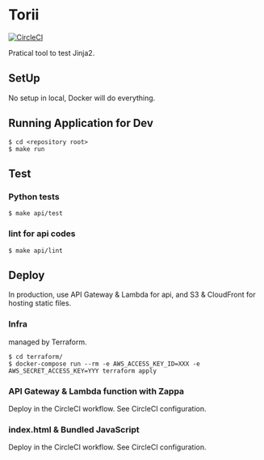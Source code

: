 # Torii
[![CircleCI](https://circleci.com/gh/shirakiya/torii.svg?style=svg)](https://circleci.com/gh/shirakiya/torii)  
  
Pratical tool to test Jinja2.


## SetUp
No setup in local, Docker will do everything.


## Running Application for Dev
```
$ cd <repository root>
$ make run
```


## Test
### Python tests
```
$ make api/test
```

### lint for api codes
```
$ make api/lint
```


## Deploy
In production, use API Gateway & Lambda for api, and S3 & CloudFront for hosting static files.

### Infra
managed by Terraform.

```
$ cd terraform/
$ docker-compose run --rm -e AWS_ACCESS_KEY_ID=XXX -e AWS_SECRET_ACCESS_KEY=YYY terraform apply
```

### API Gateway & Lambda function with Zappa
Deploy in the CircleCI workflow. See CircleCI configuration.

### index.html & Bundled JavaScript
Deploy in the CircleCI workflow. See CircleCI configuration.
